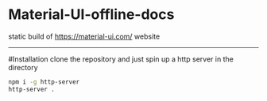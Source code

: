# Material-UI-offline-docs

static build of https://material-ui.com/ website

---

#Installation 
clone the repository and just spin up a http server in the directory
```bash
npm i -g http-server
http-server .
```
